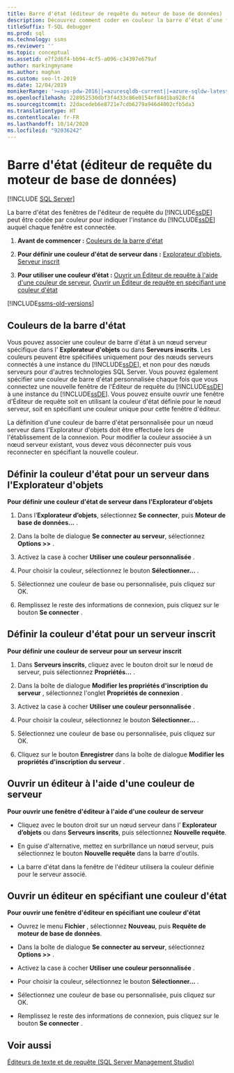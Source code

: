 ```yaml
---
title: Barre d'état (éditeur de requête du moteur de base de données)
description: Découvrez comment coder en couleur la barre d’état d’une fenêtre de l’éditeur de requête du moteur de base de données pour identifier l’instance du moteur de base de données à laquelle la fenêtre est connectée.
titleSuffix: T-SQL debugger
ms.prod: sql
ms.technology: ssms
ms.reviewer: ''
ms.topic: conceptual
ms.assetid: e7f2d6f4-bb94-4cf5-a096-c34397e679af
author: markingmyname
ms.author: maghan
ms.custom: seo-lt-2019
ms.date: 12/04/2019
monikerRange: '>=aps-pdw-2016||=azuresqldb-current||=azure-sqldw-latest||>=sql-server-2016||=sqlallproducts-allversions||>=sql-server-linux-2017||=azuresqldb-mi-current'
ms.openlocfilehash: 228952530dbf3f4d33c86e0154ef84d1ba928cf4
ms.sourcegitcommit: 22dacedeb6e8721e7cdb6279a946d4002cfb5da3
ms.translationtype: HT
ms.contentlocale: fr-FR
ms.lasthandoff: 10/14/2020
ms.locfileid: "92036242"
---
```

# <a name="status-bar-database-engine-query-editor"></a>Barre d'état (éditeur de requête du moteur de base de données)

 [!INCLUDE [SQL Server](../../includes/applies-to-version/sqlserver.md)]

La barre d'état des fenêtres de l'éditeur de requête du [!INCLUDE[ssDE](../../includes/ssde-md.md)] peut être codée par couleur pour indiquer l'instance du [!INCLUDE[ssDE](../../includes/ssde-md.md)] auquel chaque fenêtre est connectée.

1. **Avant de commencer :**  [Couleurs de la barre d'état](#StatusBarColors)  

2. **Pour définir une couleur d'état de serveur dans :**  [Explorateur d’objets](#SetOEServerColor), [Serveur inscrit](#SetRegServerColor)  

3. **Pour utiliser une couleur d’état :**  [Ouvrir un Éditeur de requête à l'aide d'une couleur de serveur](#OpenServerColor), [Ouvrir un Éditeur de requête en spécifiant une couleur d'état](#OpenSpecColor)  

[!INCLUDE[ssms-old-versions](../../includes/ssms-old-versions.md)]

##  <a name="status-bar-colors"></a><a name="StatusBarColors"></a> Couleurs de la barre d'état

Vous pouvez associer une couleur de barre d'état à un nœud serveur spécifique dans l' **Explorateur d'objets** ou dans **Serveurs inscrits**. Les couleurs peuvent être spécifiées uniquement pour des nœuds serveurs connectés à une instance du [!INCLUDE[ssDE](../../includes/ssde-md.md)], et non pour des nœuds serveurs pour d'autres technologies SQL Server. Vous pouvez également spécifier une couleur de barre d'état personnalisée chaque fois que vous connectez une nouvelle fenêtre de l'Éditeur de requête du [!INCLUDE[ssDE](../../includes/ssde-md.md)] à une instance du [!INCLUDE[ssDE](../../includes/ssde-md.md)]. Vous pouvez ensuite ouvrir une fenêtre d'Éditeur de requête soit en utilisant la couleur d'état définie pour le nœud serveur, soit en spécifiant une couleur unique pour cette fenêtre d'éditeur.  

La définition d'une couleur de barre d'état personnalisée pour un nœud serveur dans l'Explorateur d'objets doit être effectuée lors de l'établissement de la connexion. Pour modifier la couleur associée à un nœud serveur existant, vous devez vous déconnecter puis vous reconnecter en spécifiant la nouvelle couleur.  

##  <a name="set-the-status-color-for-a-server-in-object-explorer"></a><a name="SetOEServerColor"></a> Définir la couleur d'état pour un serveur dans l'Explorateur d'objets

**Pour définir une couleur d'état de serveur dans l'Explorateur d'objets**  
  
1.  Dans l’**Explorateur d’objets**, sélectionnez **Se connecter**, puis **Moteur de base de données...** .  
  
2.  Dans la boîte de dialogue **Se connecter au serveur**, sélectionnez **Options >>** .  
  
3.  Activez la case à cocher **Utiliser une couleur personnalisée** .  
  
4.  Pour choisir la couleur, sélectionnez le bouton **Sélectionner...** .  
  
5.  Sélectionnez une couleur de base ou personnalisée, puis cliquez sur OK.  
  
6.  Remplissez le reste des informations de connexion, puis cliquez sur le bouton **Se connecter** .  
  
##  <a name="set-the-status-color-for-a-registered-server"></a><a name="SetRegServerColor"></a> Définir la couleur d'état pour un serveur inscrit  
 **Pour définir une couleur de serveur pour un serveur inscrit**  
  
1.  Dans **Serveurs inscrits**, cliquez avec le bouton droit sur le nœud de serveur, puis sélectionnez **Propriétés...** .  
  
2.  Dans la boîte de dialogue **Modifier les propriétés d'inscription du serveur** , sélectionnez l'onglet **Propriétés de connexion** .  
  
3.  Activez la case à cocher **Utiliser une couleur personnalisée** .  
  
4.  Pour choisir la couleur, sélectionnez le bouton **Sélectionner...** .  
  
5.  Sélectionnez une couleur de base ou personnalisée, puis cliquez sur OK.  
  
6.  Cliquez sur le bouton **Enregistrer** dans la boîte de dialogue **Modifier les propriétés d'inscription du serveur** .  
  
##  <a name="open-an-editor-using-a-server-color"></a><a name="OpenServerColor"></a> Ouvrir un éditeur à l'aide d'une couleur de serveur  
 **Pour ouvrir une fenêtre d'éditeur à l'aide d'une couleur de serveur**  
  
-   Cliquez avec le bouton droit sur un nœud serveur dans l’ **Explorateur d’objets** ou dans **Serveurs inscrits**, puis sélectionnez **Nouvelle requête**.  
  
-   En guise d'alternative, mettez en surbrillance un nœud serveur, puis sélectionnez le bouton **Nouvelle requête** dans la barre d'outils.  
  
-   La barre d'état dans la fenêtre de l'éditeur utilisera la couleur définie pour le serveur associé.  
  
##  <a name="open-an-editor-specifying-a-status-color"></a><a name="OpenSpecColor"></a> Ouvrir un éditeur en spécifiant une couleur d'état  
 **Pour ouvrir une fenêtre d'éditeur en spécifiant une couleur d'état**  
  
-   Ouvrez le menu **Fichier** , sélectionnez **Nouveau**, puis **Requête de moteur de base de données**.  
  
-   Dans la boîte de dialogue **Se connecter au serveur**, sélectionnez **Options >>** .  
  
-   Activez la case à cocher **Utiliser une couleur personnalisée** .  
  
-   Pour choisir la couleur, sélectionnez le bouton **Sélectionner...** .  
  
-   Sélectionnez une couleur de base ou personnalisée, puis cliquez sur OK.  
  
-   Remplissez le reste des informations de connexion, puis cliquez sur le bouton **Se connecter** .  
  
## <a name="see-also"></a>Voir aussi  
 [Éditeurs de texte et de requête &#40;SQL Server Management Studio&#41;](../f1-help/database-engine-query-editor-sql-server-management-studio.md?view=sql-server-ver15)  
  
